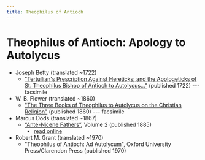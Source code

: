 ```yaml
---
title: Theophilus of Antioch
---
```


# Theophilus of Antioch: Apology to Autolycus

* Joseph Betty (translated ~1722)
  * ["Tertullian's Prescription Against Hereticks; and the Apologeticks of St. Theophilus Bishop of Antioch to Autolycus..."](https://hdl.handle.net/2027/yale.39002004500873) (published 1722) --- facsimile
* W. B. Flower (translated ~1860)
  * ["The Three Books of Theophilus to Autolycus on the Christian Religion"](https://books.google.com/books?id=AbNWAAAAcAAJ) (published 1860) --- facsimile
* Marcus Dods (translated ~1867)
  * [“Ante-Nicene Fathers”](anf.html), Volume 2 (published 1885)
    * [read online](https://ccel.org/ccel/schaff/anf02/anf02.iv.i.html)
* Robert M. Grant (translated ~1970)
  * "Theophilus of Antioch: Ad Autolycum", Oxford University Press/Clarendon Press (published 1970)

